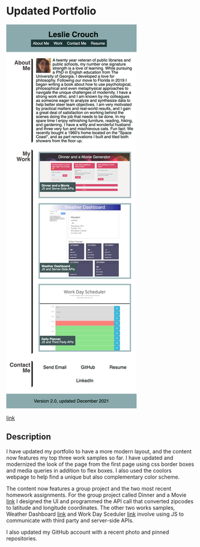 
# Updated Portfolio

![screenshot](./assets/images/screenshot-updated-portfolio.png)

[link](https://tripledawg.github.io/updated-portfolio/)

## Description   

I have updated my portfolio to have a more modern layout, and the content now features my top three work samples so far. I have updated and modernized the look of the page from the first page using css border boxes and media queries in addition to flex boxes. I also used the coolors webpage to help find a unique but also complementary color scheme. 

The content now features a group project and the two most recent homework assignments.  For the  group project called Dinner and a Movie [link](https://github.com/tripledawg/dinner-and-a-movie) I designed the UI and programmed the API call that converted zipcodes to latitude and longitude coordinates.  The other two works samples, Weather Dashboard [link](https://github.com/tripledawg/weather-dashboard-using-server-side-APIs) and Work Day Sceduler [link](https://github.com/tripledawg/05-Third-Party-APIs-Work-Day-Scheduler) involve using JS to communicate with third party and server-side
APIs. 
  
I also updated my GitHub account with a recent photo and pinned repositories. 





